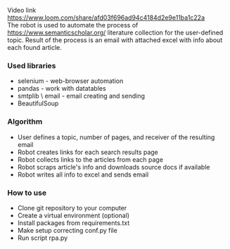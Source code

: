 Video link https://www.loom.com/share/afd03f696ad94c4184d2e9e11ba1c22a  
The robot is used to automate the process of  https://www.semanticscholar.org/ literature collection for the user-defined topic. Result of the process is an email with attached excel with info about each found article.

### Used libraries
- selenium - web-browser automation
- pandas - work with datatables
- smtplib \ email - email creating and sending
- BeautifulSoup

### Algorithm
- User defines a topic, number of pages, and receiver of the resulting email
- Robot creates links for each search results page
- Robot collects links to the articles from each page
- Robot scraps article's info and downloads source docs if available
- Robot writes all info to excel and sends email

### How to use
- Clone git repository to your computer
- Create a virtual environment (optional)
- Install packages from requirements.txt
- Make setup correcting conf.py file
- Run script rpa.py
